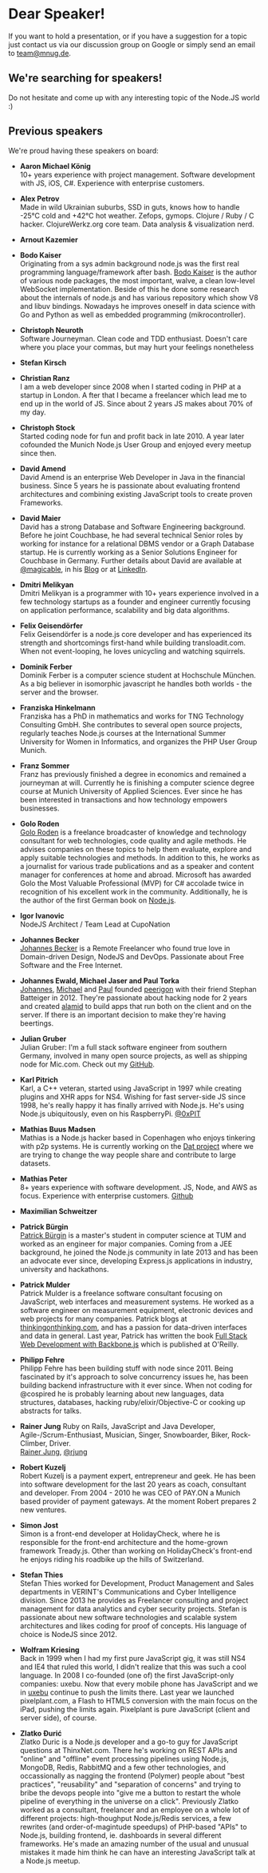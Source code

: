 # Dear Speaker!

If you want to hold a presentation, or if you have a suggestion for a topic just contact us via our discussion group on Google or simply send an email to team@mnug.de.

## We're searching for speakers!

Do not hesitate and come up with any interesting topic of the Node.JS world :)

## Previous speakers

We're proud having these speakers on board:

*   <a name="aaronk"></a>
    **Aaron Michael König**  
    10+ years experience with project management. Software development with JS, iOS, C#. Experience with enterprise customers.

*   <a name="alexp"></a>
    **Alex Petrov**   
    Made in wild Ukrainian suburbs, SSD in guts, knows how to handle -25°C cold and +42°C hot weather. Zefops, gymops. Clojure / Ruby / C hacker. 
    ClojureWerkz.org core team. Data analysis & visualization nerd.
    
*   <a name="arnoutk"></a>
    **Arnout Kazemier**

*   <a name="bodok"></a>
    **Bodo Kaiser**   
    Originating from a sys admin background node.js was the first real programming language/framework after bash. 
    [Bodo Kaiser](http://bodokaiser.io/) is the author of various node packages, the most important, walve, a clean low-level WebSocket implementation. 
    Beside of this he done some research about the internals of node.js and has various repository which show V8 and libuv bindings. 
    Nowadays he improves oneself in data science with Go and Python as well as embedded programming (mikrocontroller).

*   <a name="christophn"></a>
    **Christoph Neuroth**  
    Software Journeyman. Clean code and TDD enthusiast. Doesn't care where you place your commas, but may hurt your feelings nonetheless

*   <a name="stefank"></a>
    **Stefan Kirsch**  

*   <a name="christianr"></a>
    **Christian Ranz**  
    I am a web developer since 2008 when I started coding in PHP at a startup in London. A
    fter that I became a freelancer which lead me to end up in the world of JS. Since about 2 years JS makes about 70% of my day.

*   <a name="christophs"></a>
    **Christoph Stock**  
    Started coding node for fun and profit back in late 2010. A year later cofounded the Munich Node.js User Group and enjoyed every meetup since then.

*   <a name="davida"></a>
    **David Amend**  
    David Amend is an enterprise Web Developer in Java in the financial business. 
    Since 5 years he is passionate about evaluating frontend architectures and combining existing JavaScript tools to create proven Frameworks.

*   <a name="davidm"></a>
    **David Maier**    
    David has a strong Database and Software Engineering background. 
    Before he joint Couchbase, he had several technical Senior roles by working for instance for a relational DBMS vendor or a Graph Database startup. 
    He is currently working as a Senior Solutions Engineer for Couchbase in Germany. 
    Further details about David are available at [@magicable](http://www.twitter.com/magicable), in his [Blog](http://nosqlgeek.org/) or at [LinkedIn](https://www.linkedin.com/profile/view?id=194228293).

*   <a name="dmitrim"></a>
    **Dmitri Melikyan**  
    Dmitri Melikyan is a programmer with 10+ years experience involved in a few technology startups as a founder and engineer 
    currently focusing on application performance, scalability and big data algorithms.

*   <a name="felixg"></a>
    **Felix Geisendörfer**  
    Felix Geisendörfer is a node.js core developer and has experienced its strength and shortcomings first-hand while building transloadit.com. 
    When not event-looping, he loves unicycling and watching squirrels.

*   <a name="ferberd"></a>
    **Dominik Ferber**  
    Dominik Ferber is a computer science student at Hochschule München. 
    As a big believer in isomorphic javascript he handles both worlds - the server and the browser.

*   <a name="franziskah"></a>
    **Franziska Hinkelmann**  
    Franziska has a PhD in mathematics and works for TNG Technology Consulting
    GmbH. She contributes to several open source projects, regularly teaches
    Node.js courses at the International Summer University for Women in
    Informatics, and organizes the PHP User Group Munich.

*   <a name="franzs"></a>
    **Franz Sommer**  
    Franz has previously finished a degree in economics and remained a journeyman at will. 
    Currently he is finishing a computer science degree course at Munich University of Applied Sciences. 
    Ever since he has been interested in transactions and how technology empowers businesses.

*   <a name="golor"></a>
    **Golo Roden**  
    [Golo Roden](http://www.goloroden.de/) is a freelance broadcaster of knowledge and technology consultant for web technologies, code quality and agile methods. 
    He advises companies on these topics to help them evaluate, explore and apply suitable technologies and methods. 
    In addition to this, he works as a journalist for various trade publications and as a speaker and content manager for conferences at home and abroad. 
    Microsoft has awarded Golo the Most Valuable Professional (MVP) for C# accolade twice in recognition of his excellent work in the community. 
    Additionally, he is the author of the first German book on [Node.js](http://www.amazon.de/dp/389864829X).

*   <a name="igori"></a>
    **Igor Ivanovic**  
    NodeJS Architect / Team Lead at CupoNation

*   <a name="johannesb"></a>
    **Johannes Becker**  
    [Johannes Becker](https://twitter.com/dieserjohannes) is a Remote Freelancer who found true love in Domain-driven Design, NodeJS and DevOps. 
    Passionate about Free Software and the Free Internet.

*   <a name="johannese"></a>
    **Johannes Ewald, Michael Jaser and Paul Torka**  
    [Johannes](https://twitter.com/jhnnns), [Michael](https://twitter.com/mmeaku) and [Paul](https://twitter.com/topaspook) 
    founded [peerigon](http://peerigon.com/) with their friend Stephan Batteiger in 2012. 
    They're passionate about hacking node for 2 years and created [alamid](http://alamidjs.com/) to build apps that run both on the client and on the server. 
    If there is an important decision to make they're having beertings.

*   <a name="juliang"></a>
    **Julian Gruber**  
    Julian Gruber: I'm a full stack software engineer from southern Germany, involved in many open source projects, as well as shipping node for Mic.com.
    Check out my [GitHub](https://github.com/juliangruber).

*   <a name="karlp"></a>
    **Karl Pitrich**  
    Karl, a C++ veteran, started using JavaScript in 1997 while creating plugins and XHR apps for NS4. 
    Wishing for fast server-side JS since 1998, he's really happy it has finally arrived with Node.js. 
    He's using Node.js ubiquitously, even on his RaspberryPi. [@0xPIT](http://www.twitter.com/0xPIT)

*   <a name="mathiasb"></a>
    **Mathias Buus Madsen**  
    Mathias is a Node.js hacker based in Copenhagen who enjoys tinkering with
    p2p systems.
    He is currently working on the [Dat project](http://dat-data.com) where we
    are trying to change the way people share and contribute
    to large datasets.

*   <a name="mathiasp"></a>
    **Mathias Peter**  
    8+ years experience with software development. JS, Node, and AWS as focus. Experience with enterprise customers. 
    [Github](https://github.com/mpneuried)

*   <a name="maximilians"></a>
    **Maximilian Schweitzer**  

*   <a name="patrickb"></a>
    **Patrick Bürgin**  
    [Patrick Bürgin](http://www.patrickbuergin.com) is a master's student in computer science at TUM and worked as an engineer for major companies. 
    Coming from a JEE background, he joined the Node.js community in late 2013 and has been an advocate ever since, 
    developing Express.js applications in industry, university and hackathons.

*   <a name="patrickm"></a>
    **Patrick Mulder**  
    Patrick Mulder is a freelance software consultant focusing on JavaScript, web interfaces and measurement systems. 
    He worked as a software engineer on measurement equipment, electronic devices and web projects for many companies. 
    Patrick blogs at [thinkingonthinking.com](http://thinkingonthinking.com/), and has a passion for data-driven interfaces and data in general. 
    Last year, Patrick has written the book [Full Stack Web Development with Backbone.js](http://shop.oreilly.com/product/0636920030799.do)
    which is published at O'Reilly.

*   <a name="philippf"></a>
    **Philipp Fehre**  
    Philipp Fehre has been building stuff with node since 2011. 
    Being fascinated by it's approach to solve concurrency issues he, has been building backend infrastructure with it ever since. 
    When not coding for @cospired he is probably learning about new languages, data structures, databases, hacking ruby/elixir/Objective-C 
    or cooking up abstracts for talks.

*   <a name="rainerj"></a> 
    **Rainer Jung** 
    Ruby on Rails, JavaScript and Java Developer, Agile-/Scrum-Enthusiast, Musician, Singer, Snowboarder, Biker, Rock-Climber, Driver.  
    [Rainer Jung](http://about.me/rjung), [@rjung](http://www.twitter.com/rjung)

*   <a name="robertk"></a>
    **Robert Kuzelj**  
    Robert Kuzelj is a payment expert, entrepreneur and geek. He has been into software development for the last 20 years as coach, consultant and developer. 
    From 2004 - 2010 he was CEO of PAY.ON a Munich based provider of payment gateways. 
    At the moment Robert prepares 2 new ventures.

*   <a name="simonj"></a>
    **Simon Jost**  
    Simon is a front-end developer at HolidayCheck, where he is responsible for the front-end architecture and the home-grown framework Tready.js. 
    Other than working on HolidayCheck's front-end he enjoys riding his roadbike up the hills of Switzerland.

*   <a name="stefant"></a>
    **Stefan Thies**  
    Stefan Thies worked for Development, Product Management and Sales departments in VERINT's Communications and Cyber Intelligence division. 
    Since 2013 he provides as Freelancer consulting and project management for data analytics and cyber security projects. 
    Stefan is passionate about new software technologies and scalable system architectures and likes coding for proof of concepts. 
    His language of choice is NodeJS since 2012.

*   <a name="wolframk"></a>
    **Wolfram Kriesing**  
    Back in 1999 when I had my first pure JavaScript gig, it was still NS4 and IE4 that ruled this world, 
    I didn't realize that this was such a cool language. In 2008 I co-founded (one of) the first JavaScript-only companies: uxebu.
    Now that every mobile phone has JavaScript and we in [uxebu](http://uxebu.com/) continue to push the limits there. 
    Last year we launched pixelplant.com, a Flash to HTML5 conversion with the main focus on the iPad, pushing the limits again. 
    Pixelplant is pure JavaScript (client and server side), of course. 

*   <a name="zlatkod"></a>
    **Zlatko Đurić**  
    Zlatko Duric is a Node.js developer and a go-to guy for JavaScript questions at ThinxNet.com. There he's working on REST APIs and "online" and "offline" event processing pipelines using Node.js, MongoDB, Redis, RabbitMQ and a few other technologies, and occassionally as nagging the frontend (Polymer) people about "best practices", "reusability" and "separation of concerns" and trying to bribe the devops people into "give me a button to restart the whole pipeline of everything in the universe on a click". Previously Zlatko worked as a consultant, freelancer and an employee on a whole lot of different projects: high-thoughput Node.js/Redis services, a few rewrites (and order-of-magintude speedups) of PHP-based "APIs" to Node.js, building frontend, ie. dashboards in several different frameworks. He's made an amazing number of the usual and unusual mistakes it made him think he can have an interesting JavaScript talk at a Node.js meetup. 
